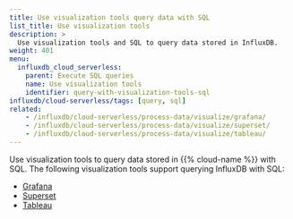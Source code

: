 ```yaml
---
title: Use visualization tools query data with SQL
list_title: Use visualization tools
description: >
  Use visualization tools and SQL to query data stored in InfluxDB.
weight: 401
menu:
  influxdb_cloud_serverless:
    parent: Execute SQL queries
    name: Use visualization tools
    identifier: query-with-visualization-tools-sql
influxdb/cloud-serverless/tags: [query, sql]
related:
    - /influxdb/cloud-serverless/process-data/visualize/grafana/
    - /influxdb/cloud-serverless/process-data/visualize/superset/
    - /influxdb/cloud-serverless/process-data/visualize/tableau/
---
```


Use visualization tools to query data stored in {{% cloud-name %}} with SQL.
The following visualization tools support querying InfluxDB with SQL:

- [Grafana](/influxdb/cloud-serverless/process-data/visualize/grafana/)
- [Superset](/influxdb/cloud-serverless/process-data/visualize/superset/)
- [Tableau](/influxdb/cloud-serverless/process-data/visualize/tableau/)
